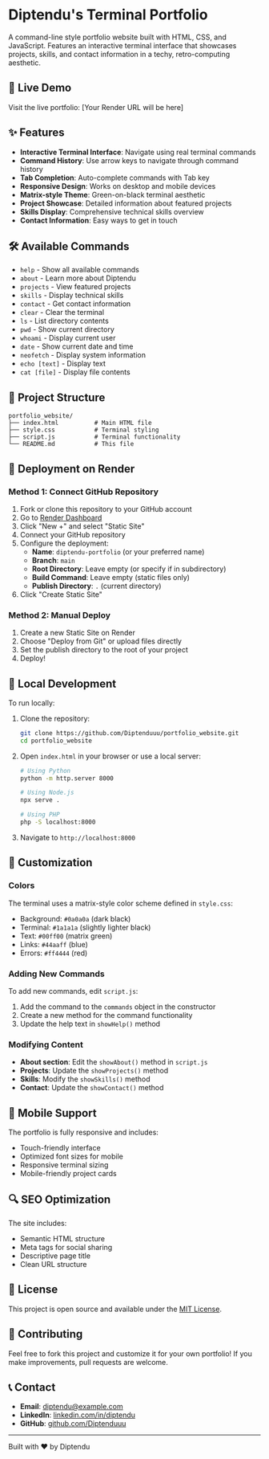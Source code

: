 # Diptendu's Terminal Portfolio

A command-line style portfolio website built with HTML, CSS, and JavaScript. Features an interactive terminal interface that showcases projects, skills, and contact information in a techy, retro-computing aesthetic.

## 🚀 Live Demo

Visit the live portfolio: [Your Render URL will be here]

## ✨ Features

- **Interactive Terminal Interface**: Navigate using real terminal commands
- **Command History**: Use arrow keys to navigate through command history
- **Tab Completion**: Auto-complete commands with Tab key
- **Responsive Design**: Works on desktop and mobile devices
- **Matrix-style Theme**: Green-on-black terminal aesthetic
- **Project Showcase**: Detailed information about featured projects
- **Skills Display**: Comprehensive technical skills overview
- **Contact Information**: Easy ways to get in touch

## 🛠️ Available Commands

- `help` - Show all available commands
- `about` - Learn more about Diptendu
- `projects` - View featured projects
- `skills` - Display technical skills
- `contact` - Get contact information
- `clear` - Clear the terminal
- `ls` - List directory contents
- `pwd` - Show current directory
- `whoami` - Display current user
- `date` - Show current date and time
- `neofetch` - Display system information
- `echo [text]` - Display text
- `cat [file]` - Display file contents

## 📁 Project Structure

```
portfolio_website/
├── index.html          # Main HTML file
├── style.css           # Terminal styling
├── script.js           # Terminal functionality
└── README.md           # This file
```

## 🚀 Deployment on Render

### Method 1: Connect GitHub Repository

1. Fork or clone this repository to your GitHub account
2. Go to [Render Dashboard](https://dashboard.render.com/)
3. Click "New +" and select "Static Site"
4. Connect your GitHub repository
5. Configure the deployment:
   - **Name**: `diptendu-portfolio` (or your preferred name)
   - **Branch**: `main`
   - **Root Directory**: Leave empty (or specify if in subdirectory)
   - **Build Command**: Leave empty (static files only)
   - **Publish Directory**: `.` (current directory)
6. Click "Create Static Site"

### Method 2: Manual Deploy

1. Create a new Static Site on Render
2. Choose "Deploy from Git" or upload files directly
3. Set the publish directory to the root of your project
4. Deploy!

## 🔧 Local Development

To run locally:

1. Clone the repository:
   ```bash
   git clone https://github.com/Diptenduuu/portfolio_website.git
   cd portfolio_website
   ```

2. Open `index.html` in your browser or use a local server:
   ```bash
   # Using Python
   python -m http.server 8000
   
   # Using Node.js
   npx serve .
   
   # Using PHP
   php -S localhost:8000
   ```

3. Navigate to `http://localhost:8000`

## 🎨 Customization

### Colors
The terminal uses a matrix-style color scheme defined in `style.css`:
- Background: `#0a0a0a` (dark black)
- Terminal: `#1a1a1a` (slightly lighter black)
- Text: `#00ff00` (matrix green)
- Links: `#44aaff` (blue)
- Errors: `#ff4444` (red)

### Adding New Commands
To add new commands, edit `script.js`:

1. Add the command to the `commands` object in the constructor
2. Create a new method for the command functionality
3. Update the help text in `showHelp()` method

### Modifying Content
- **About section**: Edit the `showAbout()` method in `script.js`
- **Projects**: Update the `showProjects()` method
- **Skills**: Modify the `showSkills()` method
- **Contact**: Update the `showContact()` method

## 📱 Mobile Support

The portfolio is fully responsive and includes:
- Touch-friendly interface
- Optimized font sizes for mobile
- Responsive terminal sizing
- Mobile-friendly project cards

## 🔍 SEO Optimization

The site includes:
- Semantic HTML structure
- Meta tags for social sharing
- Descriptive page title
- Clean URL structure

## 📄 License

This project is open source and available under the [MIT License](LICENSE).

## 🤝 Contributing

Feel free to fork this project and customize it for your own portfolio! If you make improvements, pull requests are welcome.

## 📞 Contact

- **Email**: diptendu@example.com
- **LinkedIn**: [linkedin.com/in/diptendu](https://linkedin.com/in/diptendu)
- **GitHub**: [github.com/Diptenduuu](https://github.com/Diptenduuu)

---

Built with ❤️ by Diptendu